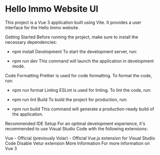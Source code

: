 # Hello Immo Website UI

This project is a Vue 3 application built using Vite. It provides a user interface for the Hello Immo website.

Getting Started
Before running the project, make sure to install the necessary dependencies:

- npm install
  Development
  To start the development server, run:

- npm run dev
  This command will launch the application in development mode.

Code Formatting
Prettier is used for code formatting. To format the code, run:

- npm run format
  Linting
  ESLint is used for linting. To lint the code, run:

- npm run lint
  Build
  To build the project for production, run:

- npm run build
  This command will generate a production-ready build of the application.

Recommended IDE Setup
For an optimal development experience, it's recommended to use Visual Studio Code with the following extensions:

Vue - Official (previously Volar) - Official Vue.js extension for Visual Studio Code
Disable Vetur extension
More Information
For more information on Vue 3 <script setup> SFCs, refer to the script setup documentation.
